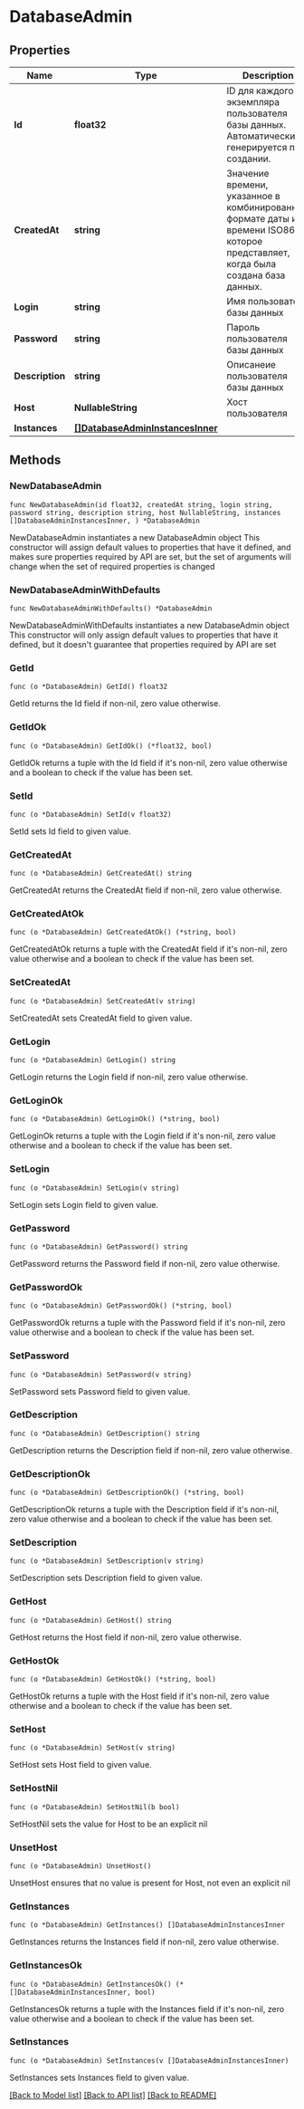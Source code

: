 # DatabaseAdmin

## Properties

Name | Type | Description | Notes
------------ | ------------- | ------------- | -------------
**Id** | **float32** | ID для каждого экземпляра пользователя базы данных. Автоматически генерируется при создании. | 
**CreatedAt** | **string** | Значение времени, указанное в комбинированном формате даты и времени ISO8601, которое представляет, когда была создана база данных. | 
**Login** | **string** | Имя пользователя базы данных | 
**Password** | **string** | Пароль пользователя базы данных | 
**Description** | **string** | Описанеие пользователя базы данных | 
**Host** | **NullableString** | Хост пользователя | 
**Instances** | [**[]DatabaseAdminInstancesInner**](DatabaseAdminInstancesInner.md) |  | 

## Methods

### NewDatabaseAdmin

`func NewDatabaseAdmin(id float32, createdAt string, login string, password string, description string, host NullableString, instances []DatabaseAdminInstancesInner, ) *DatabaseAdmin`

NewDatabaseAdmin instantiates a new DatabaseAdmin object
This constructor will assign default values to properties that have it defined,
and makes sure properties required by API are set, but the set of arguments
will change when the set of required properties is changed

### NewDatabaseAdminWithDefaults

`func NewDatabaseAdminWithDefaults() *DatabaseAdmin`

NewDatabaseAdminWithDefaults instantiates a new DatabaseAdmin object
This constructor will only assign default values to properties that have it defined,
but it doesn't guarantee that properties required by API are set

### GetId

`func (o *DatabaseAdmin) GetId() float32`

GetId returns the Id field if non-nil, zero value otherwise.

### GetIdOk

`func (o *DatabaseAdmin) GetIdOk() (*float32, bool)`

GetIdOk returns a tuple with the Id field if it's non-nil, zero value otherwise
and a boolean to check if the value has been set.

### SetId

`func (o *DatabaseAdmin) SetId(v float32)`

SetId sets Id field to given value.


### GetCreatedAt

`func (o *DatabaseAdmin) GetCreatedAt() string`

GetCreatedAt returns the CreatedAt field if non-nil, zero value otherwise.

### GetCreatedAtOk

`func (o *DatabaseAdmin) GetCreatedAtOk() (*string, bool)`

GetCreatedAtOk returns a tuple with the CreatedAt field if it's non-nil, zero value otherwise
and a boolean to check if the value has been set.

### SetCreatedAt

`func (o *DatabaseAdmin) SetCreatedAt(v string)`

SetCreatedAt sets CreatedAt field to given value.


### GetLogin

`func (o *DatabaseAdmin) GetLogin() string`

GetLogin returns the Login field if non-nil, zero value otherwise.

### GetLoginOk

`func (o *DatabaseAdmin) GetLoginOk() (*string, bool)`

GetLoginOk returns a tuple with the Login field if it's non-nil, zero value otherwise
and a boolean to check if the value has been set.

### SetLogin

`func (o *DatabaseAdmin) SetLogin(v string)`

SetLogin sets Login field to given value.


### GetPassword

`func (o *DatabaseAdmin) GetPassword() string`

GetPassword returns the Password field if non-nil, zero value otherwise.

### GetPasswordOk

`func (o *DatabaseAdmin) GetPasswordOk() (*string, bool)`

GetPasswordOk returns a tuple with the Password field if it's non-nil, zero value otherwise
and a boolean to check if the value has been set.

### SetPassword

`func (o *DatabaseAdmin) SetPassword(v string)`

SetPassword sets Password field to given value.


### GetDescription

`func (o *DatabaseAdmin) GetDescription() string`

GetDescription returns the Description field if non-nil, zero value otherwise.

### GetDescriptionOk

`func (o *DatabaseAdmin) GetDescriptionOk() (*string, bool)`

GetDescriptionOk returns a tuple with the Description field if it's non-nil, zero value otherwise
and a boolean to check if the value has been set.

### SetDescription

`func (o *DatabaseAdmin) SetDescription(v string)`

SetDescription sets Description field to given value.


### GetHost

`func (o *DatabaseAdmin) GetHost() string`

GetHost returns the Host field if non-nil, zero value otherwise.

### GetHostOk

`func (o *DatabaseAdmin) GetHostOk() (*string, bool)`

GetHostOk returns a tuple with the Host field if it's non-nil, zero value otherwise
and a boolean to check if the value has been set.

### SetHost

`func (o *DatabaseAdmin) SetHost(v string)`

SetHost sets Host field to given value.


### SetHostNil

`func (o *DatabaseAdmin) SetHostNil(b bool)`

 SetHostNil sets the value for Host to be an explicit nil

### UnsetHost
`func (o *DatabaseAdmin) UnsetHost()`

UnsetHost ensures that no value is present for Host, not even an explicit nil
### GetInstances

`func (o *DatabaseAdmin) GetInstances() []DatabaseAdminInstancesInner`

GetInstances returns the Instances field if non-nil, zero value otherwise.

### GetInstancesOk

`func (o *DatabaseAdmin) GetInstancesOk() (*[]DatabaseAdminInstancesInner, bool)`

GetInstancesOk returns a tuple with the Instances field if it's non-nil, zero value otherwise
and a boolean to check if the value has been set.

### SetInstances

`func (o *DatabaseAdmin) SetInstances(v []DatabaseAdminInstancesInner)`

SetInstances sets Instances field to given value.



[[Back to Model list]](../README.md#documentation-for-models) [[Back to API list]](../README.md#documentation-for-api-endpoints) [[Back to README]](../README.md)



